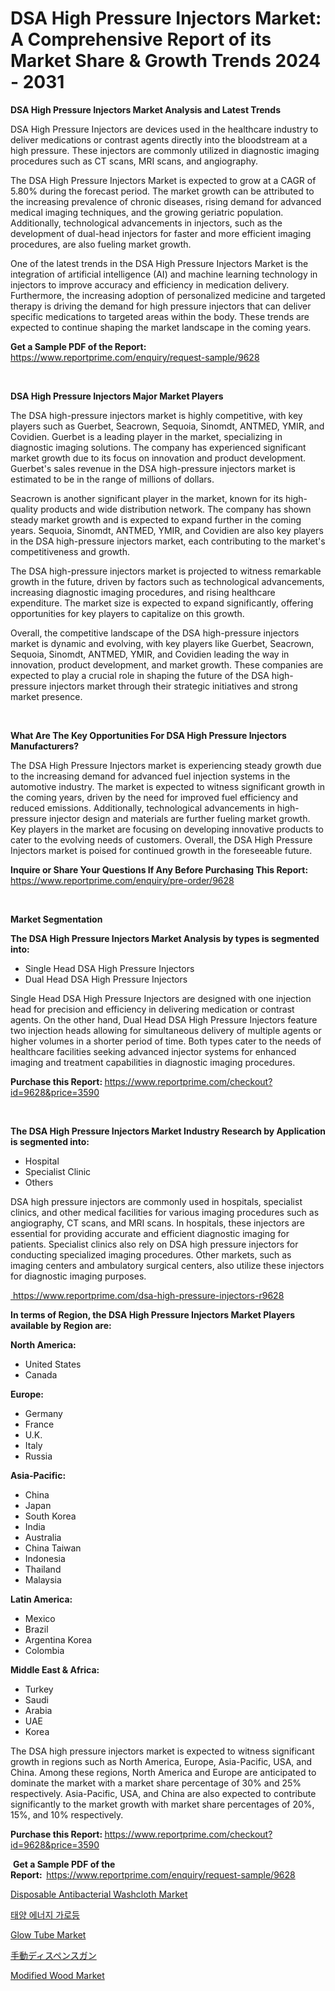 <p><h1>DSA High Pressure Injectors Market: A Comprehensive Report of its Market Share & Growth Trends 2024 - 2031</h1></p><p><strong>DSA High Pressure Injectors Market Analysis and Latest Trends</strong></p>
<p><p>DSA High Pressure Injectors are devices used in the healthcare industry to deliver medications or contrast agents directly into the bloodstream at a high pressure. These injectors are commonly utilized in diagnostic imaging procedures such as CT scans, MRI scans, and angiography.</p><p>The DSA High Pressure Injectors Market is expected to grow at a CAGR of 5.80% during the forecast period. The market growth can be attributed to the increasing prevalence of chronic diseases, rising demand for advanced medical imaging techniques, and the growing geriatric population. Additionally, technological advancements in injectors, such as the development of dual-head injectors for faster and more efficient imaging procedures, are also fueling market growth.</p><p>One of the latest trends in the DSA High Pressure Injectors Market is the integration of artificial intelligence (AI) and machine learning technology in injectors to improve accuracy and efficiency in medication delivery. Furthermore, the increasing adoption of personalized medicine and targeted therapy is driving the demand for high pressure injectors that can deliver specific medications to targeted areas within the body. These trends are expected to continue shaping the market landscape in the coming years.</p></p>
<p><strong>Get a Sample PDF of the Report:&nbsp;</strong> <a href="https://www.reportprime.com/enquiry/request-sample/9628">https://www.reportprime.com/enquiry/request-sample/9628</a></p>
<p>&nbsp;</p>
<p><strong>DSA High Pressure Injectors Major Market Players</strong></p>
<p><p>The DSA high-pressure injectors market is highly competitive, with key players such as Guerbet, Seacrown, Sequoia, Sinomdt, ANTMED, YMIR, and Covidien. Guerbet is a leading player in the market, specializing in diagnostic imaging solutions. The company has experienced significant market growth due to its focus on innovation and product development. Guerbet's sales revenue in the DSA high-pressure injectors market is estimated to be in the range of millions of dollars.</p><p>Seacrown is another significant player in the market, known for its high-quality products and wide distribution network. The company has shown steady market growth and is expected to expand further in the coming years. Sequoia, Sinomdt, ANTMED, YMIR, and Covidien are also key players in the DSA high-pressure injectors market, each contributing to the market's competitiveness and growth.</p><p>The DSA high-pressure injectors market is projected to witness remarkable growth in the future, driven by factors such as technological advancements, increasing diagnostic imaging procedures, and rising healthcare expenditure. The market size is expected to expand significantly, offering opportunities for key players to capitalize on this growth.</p><p>Overall, the competitive landscape of the DSA high-pressure injectors market is dynamic and evolving, with key players like Guerbet, Seacrown, Sequoia, Sinomdt, ANTMED, YMIR, and Covidien leading the way in innovation, product development, and market growth. These companies are expected to play a crucial role in shaping the future of the DSA high-pressure injectors market through their strategic initiatives and strong market presence.</p></p>
<p>&nbsp;</p>
<p><strong>What Are The Key Opportunities For DSA High Pressure Injectors Manufacturers?</strong></p>
<p><p>The DSA High Pressure Injectors market is experiencing steady growth due to the increasing demand for advanced fuel injection systems in the automotive industry. The market is expected to witness significant growth in the coming years, driven by the need for improved fuel efficiency and reduced emissions. Additionally, technological advancements in high-pressure injector design and materials are further fueling market growth. Key players in the market are focusing on developing innovative products to cater to the evolving needs of customers. Overall, the DSA High Pressure Injectors market is poised for continued growth in the foreseeable future.</p></p>
<p><strong>Inquire or Share Your Questions If Any Before Purchasing This Report:</strong> <a href="https://www.reportprime.com/enquiry/pre-order/9628">https://www.reportprime.com/enquiry/pre-order/9628</a></p>
<p>&nbsp;</p>
<p><strong>Market Segmentation</strong></p>
<p><strong>The DSA High Pressure Injectors Market Analysis by types is segmented into:</strong></p>
<p><ul><li>Single Head DSA High Pressure Injectors</li><li>Dual Head DSA High Pressure Injectors</li></ul></p>
<p><p>Single Head DSA High Pressure Injectors are designed with one injection head for precision and efficiency in delivering medication or contrast agents. On the other hand, Dual Head DSA High Pressure Injectors feature two injection heads allowing for simultaneous delivery of multiple agents or higher volumes in a shorter period of time. Both types cater to the needs of healthcare facilities seeking advanced injector systems for enhanced imaging and treatment capabilities in diagnostic imaging procedures.</p></p>
<p><strong>Purchase this Report:&nbsp;</strong><a href="https://www.reportprime.com/checkout?id=9628&price=3590">https://www.reportprime.com/checkout?id=9628&price=3590</a></p>
<p>&nbsp;</p>
<p><strong>The DSA High Pressure Injectors Market Industry Research by Application is segmented into:</strong></p>
<p><ul><li>Hospital</li><li>Specialist Clinic</li><li>Others</li></ul></p>
<p><p>DSA high pressure injectors are commonly used in hospitals, specialist clinics, and other medical facilities for various imaging procedures such as angiography, CT scans, and MRI scans. In hospitals, these injectors are essential for providing accurate and efficient diagnostic imaging for patients. Specialist clinics also rely on DSA high pressure injectors for conducting specialized imaging procedures. Other markets, such as imaging centers and ambulatory surgical centers, also utilize these injectors for diagnostic imaging purposes.</p></p>
<p><a href="https://www.reportprime.com/dsa-high-pressure-injectors-r9628">&nbsp;https://www.reportprime.com/dsa-high-pressure-injectors-r9628</a></p>
<p><strong>In terms of Region, the DSA High Pressure Injectors Market Players available by Region are:</strong></p>
<p>
    <p> <strong> North America: </strong>
        <ul>
            <li>United States</li>
            <li>Canada</li>
        </ul>
        </p> 
    <p> <strong> Europe: </strong>
        <ul>
            <li>Germany</li>
            <li>France</li>
            <li>U.K.</li>
            <li>Italy</li>
            <li>Russia</li>
        </ul>
        </p> 
    <p> <strong> Asia-Pacific: </strong>
        <ul>
            <li>China</li>
            <li>Japan</li>
            <li>South Korea</li>
            <li>India</li>
            <li>Australia</li>
            <li>China Taiwan</li>
            <li>Indonesia</li>
            <li>Thailand</li>
            <li>Malaysia</li>
        </ul>
        </p> 
    <p> <strong> Latin America: </strong>
        <ul>
            <li>Mexico</li>
            <li>Brazil</li>
            <li>Argentina Korea</li>
            <li>Colombia</li>
        </ul>
        </p> 
    <p> <strong> Middle East & Africa: </strong>
        <ul>
            <li>Turkey</li>
            <li>Saudi</li>
            <li>Arabia</li>
            <li>UAE</li>
            <li>Korea</li>
        </ul>
    </p>
    </p>
<p><p>The DSA high pressure injectors market is expected to witness significant growth in regions such as North America, Europe, Asia-Pacific, USA, and China. Among these regions, North America and Europe are anticipated to dominate the market with a market share percentage of 30% and 25% respectively. Asia-Pacific, USA, and China are also expected to contribute significantly to the market growth with market share percentages of 20%, 15%, and 10% respectively.</p></p>
<p><strong>Purchase this Report: </strong><a href="https://www.reportprime.com/checkout?id=9628&price=3590">https://www.reportprime.com/checkout?id=9628&price=3590</a></p>
<p>&nbsp;<strong>Get a Sample PDF of the Report:&nbsp;&nbsp;</strong><a href="https://www.reportprime.com/enquiry/request-sample/9628">https://www.reportprime.com/enquiry/request-sample/9628</a></p>
<p><strong></strong></p>
<p><p><a href="https://github.com/JameTravis/Market-Research-Report-List-4/blob/main/disposable-antibacterial-washcloth-market.md">Disposable Antibacterial Washcloth Market</a></p><p><a href="https://github.com/laholand/Market-Research-Report-List-3/blob/main/183979521470.md">태양 에너지 가로등</a></p><p><a href="https://cute-banjo-8ca.notion.site/Glow-Tube-Market-Insight-Market-Trends-Growth-Forecasted-from-2024-TO-2031-bba894452eca461db106fe6632538887">Glow Tube Market</a></p><p><a href="https://medium.com/@bonniehoppe1/%E3%83%9E%E3%83%8B%E3%83%A5%E3%82%A2%E3%83%AB%E3%83%87%E3%82%A3%E3%82%B9%E3%83%9A%E3%83%B3%E3%82%B7%E3%83%B3%E3%82%B0%E3%82%AC%E3%83%B3%E5%B8%82%E5%A0%B4%E3%81%AE%E5%88%86%E6%9E%90-%E3%82%B0%E3%83%AD%E3%83%BC%E3%83%90%E3%83%AB%E7%94%A3%E6%A5%AD%E3%81%AE%E5%B1%95%E6%9C%9B%E3%81%A8%E4%BA%88%E6%B8%AC-2024%E5%B9%B4%E3%81%8B%E3%82%892031%E5%B9%B4%E3%81%BE%E3%81%A7-6672380f2994">手動ディスペンスガン</a></p><p><a href="https://www.linkedin.com/pulse/modified-wood-market-provides-detailed-segmentation-based-ew1de?trackingId=PfTJdd%2Bqc%2FNzOpLVAhiP6Q%3D%3D">Modified Wood Market</a></p></p>